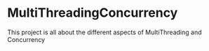 # MultiThreadingConcurrency
This project is all about the different aspects of MultiThreading and Concurrency
